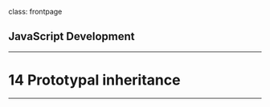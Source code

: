 class: frontpage

<div>
  <h2>JavaScript Development</h2>
  <hr/>
  <h1>14 Prototypal inheritance</h1>
</div>

---

